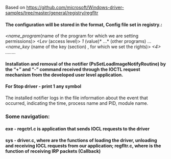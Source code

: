 Based on https://github.com/microsoft/Windows-driver-samples/tree/master/general/registry/regfltr
      
#### The configuration will be stored in the format, Config file set in registry.:
*<exe><name_program*(name of the program for which we are setting permissions)*> <Lev* (access level)> *1* (value)* </Lev> ...* (other programs) 
... *</exe> <key> <name_key* (name of the key (section) , for which we set the rights)> *<Lev> <4> </Lev> ........ </key>*
#### Installation and removal of the notifier (PsSetLoadImageNotifyRoutine) by the “+” and “-” command received through the IOCTL request mechanism from the developed user level application. 
#### For Stop driver - print 1 any symbol
The installed notifier logs in the file information about the event that occurred, indicating the time, process name and PID, module name.
### Some navigation:
#### exe - regctrl.c is application that sends IOCL requests to the driver
#### sys - driver.c, where are the functions of loading the driver, unloading and receiving IOCL requests from our application; regfltr.c, where is the function of receiving IRP packets (Callback)
